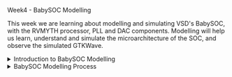 Week4 - BabySOC Modelling

This week we are learning about modelling and simulating VSD's BabySOC, with the RVMYTH processor, PLL and DAC components. Modelling will help us learn, understand and simulate the microarchitecture of the SOC, and observe the simulated GTKWave.

<details>
  <Summary> Introduction to BabySOC Modelling</Summary>
  
  - Model and simulate the VSDBabySoC using iverilog, then we will show the results using gtkwave tool. 
  - VSDBabysoc module is initialised with values, resulting in PLL's clock generation, CLK for the circuit. 
  - The CLK signal instruction memory instructions of RVMYTH processor to be executed. 
  - Register r17 will be filled values per cycle. 
  - DAC core uses the values from register r17 to give an output called OUT signal.

  - **Modelling of RVMYTH**
    - The RVMYTH processor written in TL-Verilog, must be written in Verilog.
    - Therefore, it is translated to verilog using Sandpiper saas [Here](https://github.com/shivanishah269/risc-v-core)
  - **Modelling of PLL and DAC**
    - These two analog components cannot be synthesised, hence their behaviour has to be modelled in simulation.
    - Real datatype is used in simulation
    - [This](https://github.com/vsdip/rvmyth_avsdpll_interface) is the implementation of PLL old model. Now, with neccessary changes, [this](https://github.com/lakshmi-sathi/avsdpll_1v8) model is used.  
    - This [model](https://github.com/vsdip/rvmyth_avsdpll_interface) is used to model PLL and this [model](https://github.com/vsdip/rvmyth_avsddac_interface) is used to model DAC.
  
  </details>

  <details>
  <Summary>  BabySOC Modelling Process </Summary>

  - Digital output value fed into the DAC is increased/decreased to observe changes on the DAC output.
  - Code snippet is as follows:
```
   $ sudo apt install make python python3 python3-pip git iverilog gtkwave docker.io
   $ sudo chmod 666 /var/run/docker.sock
   $ cd ~
   # Install virtual environment package if not already available
   $ sudo apt install python3-venv -y
   # Create a virtual environment
   $ python3 -m venv myenv
   # Activate it
   $ source myenv/bin/activate
   # Now install your packages safely
   $ pip install pyyaml click sandpiper-saas

```
  - Come out of the dircetory, clone the respitory and do it in an arbitary directory structure.
```
   $ cd ~
   $ git clone https://github.com/manili/VSDBabySoC.git
```

  - cd to the dircetory `$ cd VSDBabySoC`
  - To convert TLV RVMYTH processor into verilog, use sandpiper command `sandpiper-saas -i ./src/module/*.tlv -o rvmyth.v --bestsv --noline -p verilog --outdir ./src/module/`
  - ![Alt Text](../images/Week4_BabySOC_Modelling/Bbaysoc_sandpiper.jpg)

  - cd to output directory to see the pre synthesis waveform `$ cd output/pre_synth_sim/`

  - ./pre_synth_sim.out - To generate pre_synth_sim.vcd file,which is our simulation waveform file.

  - `$ gtkwave pre_synth_sim.out &` - to open simulation waveform in gtkwave tool.
  - or just do `$ make pre_synth_sim` to get the final vcd file.
  - ![Alt Text](../images/Week4_BabySOC_Modelling/babysoc_presynth1.jpg)
  - ![Alt Text](../images/Week4_BabySOC_Modelling/babysoc_presynth2.jpg)

  - Notes for the waveform:
    In this picture we can see the following signals--
    - CLK: This is the input CLK signal of the RVMYTH core. This signal comes from the PLL, originally.
    - reset: This is the input reset signal of the RVMYTH core. This signal comes from an external source, originally.
    - OUT: This is the output OUT signal of the VSDBabySoC module. This signal comes from the DAC (due to simulation restrictions it behaves like a digital signal which is incorrect), originally.
    - RV_TO_DAC[9:0]: This is the 10-bit output [9:0] OUT port of the RVMYTH core. This port comes from the RVMYTH register #17, originally.
    - OUT: This is a real datatype wire which can simulate analog values. It is the output wire real OUT signal of the DAC module. This signal comes from the DAC, originally.
    - IMPORTANT NOTE is that the synthesis process does not support real variables, so we must use the simple wire datatype for the \vsdbabysoc.OUT instead. The iverilog simulator always treats wire as a digital signal. As a result we can not see the analog output via \vsdbabysoc.OUT port and we need to use \dac.OUT (which is a real datatype) instead.

  - **OPENLANE**
    Install and use OpenLANE. OpenLANE is an automated RTL to GDSII flow based on several components including OpenROAD, Yosys, Magic, Netgen, Fault, SPEF-Extractor and custom methodology scripts for design exploration and optimization. The main usage of OpenLANE in this project is for VSD BabySoC's Physical Design. However, we need OpenLANE for the synthesis and STA process in the Post-synthesis simulation section below.
    


   </details>
  
